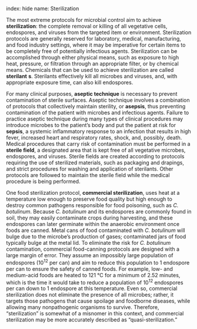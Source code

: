 index: hide
name: Sterilization

The most extreme protocols for microbial control aim to achieve  **sterilization**: the complete removal or killing of all vegetative cells, endospores, and viruses from the targeted item or environment. Sterilization protocols are generally reserved for laboratory, medical, manufacturing, and food industry settings, where it may be imperative for certain items to be completely free of potentially infectious agents. Sterilization can be accomplished through either physical means, such as exposure to high heat, pressure, or filtration through an appropriate filter, or by chemical means. Chemicals that can be used to achieve sterilization are called  **sterilant** **s**. Sterilants effectively kill all microbes and viruses, and, with appropriate exposure time, can also kill endospores.

For many clinical purposes,  **aseptic technique** is necessary to prevent contamination of sterile surfaces. Aseptic technique involves a combination of protocols that collectively maintain sterility, or  **asepsis**, thus preventing contamination of the patient with microbes and infectious agents. Failure to practice aseptic technique during many types of clinical procedures may introduce microbes to the patient’s body and put the patient at risk for  **sepsis**, a systemic inflammatory response to an infection that results in high fever, increased heart and respiratory rates, shock, and, possibly, death. Medical procedures that carry risk of contamination must be performed in a  **sterile field**, a designated area that is kept free of all vegetative microbes, endospores, and viruses. Sterile fields are created according to protocols requiring the use of sterilized materials, such as packaging and drapings, and strict procedures for washing and application of sterilants. Other protocols are followed to maintain the sterile field while the medical procedure is being performed.

One food sterilization protocol,  **commercial sterilization**, uses heat at a temperature low enough to preserve food quality but high enough to destroy common pathogens responsible for food poisoning, such as  *C. botulinum*. Because  *C. botulinum* and its endospores are commonly found in soil, they may easily contaminate crops during harvesting, and these endospores can later germinate within the anaerobic environment once foods are canned. Metal cans of food contaminated with  *C. botulinum* will bulge due to the microbe’s production of gases; contaminated jars of food typically bulge at the metal lid. To eliminate the risk for  *C. botulinum* contamination, commercial food-canning protocols are designed with a large margin of error. They assume an impossibly large population of endospores (10<sup>12</sup> per can) and aim to reduce this population to 1 endospore per can to ensure the safety of canned foods. For example, low- and medium-acid foods are heated to 121 °C for a minimum of 2.52 minutes, which is the time it would take to reduce a population of 10<sup>12</sup> endospores per can down to 1 endospore at this temperature. Even so, commercial sterilization does not eliminate the presence of all microbes; rather, it targets those pathogens that cause spoilage and foodborne diseases, while allowing many nonpathogenic organisms to survive. Therefore, “sterilization” is somewhat of a misnomer in this context, and commercial sterilization may be more accurately described as “quasi-sterilization.”
